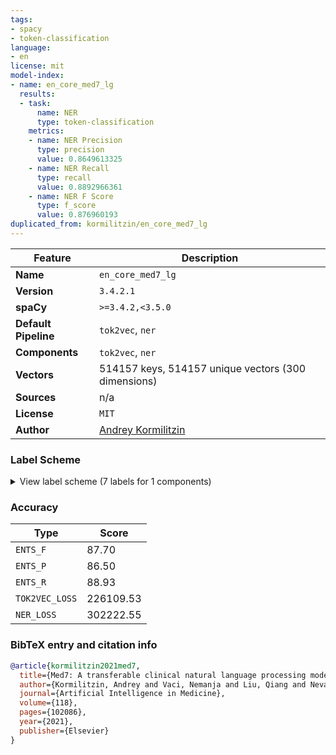 ```yaml
---
tags:
- spacy
- token-classification
language:
- en
license: mit
model-index:
- name: en_core_med7_lg
  results:
  - task:
      name: NER
      type: token-classification
    metrics:
    - name: NER Precision
      type: precision
      value: 0.8649613325
    - name: NER Recall
      type: recall
      value: 0.8892966361
    - name: NER F Score
      type: f_score
      value: 0.876960193
duplicated_from: kormilitzin/en_core_med7_lg
---
```

| Feature | Description |
| --- | --- |
| **Name** | `en_core_med7_lg` |
| **Version** | `3.4.2.1` |
| **spaCy** | `>=3.4.2,<3.5.0` |
| **Default Pipeline** | `tok2vec`, `ner` |
| **Components** | `tok2vec`, `ner` |
| **Vectors** | 514157 keys, 514157 unique vectors (300 dimensions) |
| **Sources** | n/a |
| **License** | `MIT` |
| **Author** | [Andrey Kormilitzin](https://www.kormilitzin.com/) |

### Label Scheme

<details>

<summary>View label scheme (7 labels for 1 components)</summary>

| Component | Labels |
| --- | --- |
| **`ner`** | `DOSAGE`, `DRUG`, `DURATION`, `FORM`, `FREQUENCY`, `ROUTE`, `STRENGTH` |

</details>

### Accuracy

| Type | Score |
| --- | --- |
| `ENTS_F` | 87.70 |
| `ENTS_P` | 86.50 |
| `ENTS_R` | 88.93 |
| `TOK2VEC_LOSS` | 226109.53 |
| `NER_LOSS` | 302222.55 |

### BibTeX entry and citation info

```bibtex
@article{kormilitzin2021med7,
  title={Med7: A transferable clinical natural language processing model for electronic health records},
  author={Kormilitzin, Andrey and Vaci, Nemanja and Liu, Qiang and Nevado-Holgado, Alejo},
  journal={Artificial Intelligence in Medicine},
  volume={118},
  pages={102086},
  year={2021},
  publisher={Elsevier}
}
```